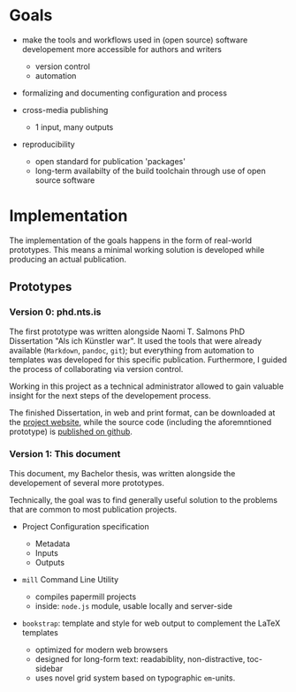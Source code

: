 # Goals

- make the tools and workflows used in (open source) software developement more accessible for authors and writers
    - version control 
    - automation

- formalizing and documenting configuration and process

- cross-media publishing
    * 1 input, many outputs

- reproducibility 
    * open standard for publication 'packages'
    * long-term availabilty of the build toolchain through use of open source software 



# Implementation

The implementation of the goals happens in the form of real-world prototypes. 
This means a minimal working solution is developed while producing an actual publication.

## Prototypes

### Version 0: phd.nts.is

The first prototype was written alongside Naomi T. Salmons PhD Dissertation 
"Als ich Künstler war".
It used the tools that were already available (`Markdown`, `pandoc`, `git`); 
but everything from automation to templates was developed for this specific publication.
Furthermore, I guided the process of collaborating via version control. 

Working in this project as a technical administrator allowed to gain valuable insight for the next steps of the developement process.

The finished Dissertation, in web and print format, can be downloaded at 
the [project website](http://phd.nts.is), 
while the source code (including the aforemntioned prototype) is [published on github](http://github.com/NTS/PhD).

### Version 1: This document

This document, my Bachelor thesis, was written alongside the developement of several more prototypes.

Technically, the goal was to find generally useful solution to the problems that are common to most publication projects.

- Project Configuration specification
    * Metadata
    * Inputs
    * Outputs

- `mill` Command Line Utility
    * compiles papermill projects
    * inside: `node.js` module, usable locally and server-side

- `bookstrap`: template and style for web output to complement the LaTeX templates
    * optimized for modern web browsers
    * designed for long-form text: readabiblity, non-distractive, toc-sidebar
    * uses novel grid system based on typographic `em`-units.